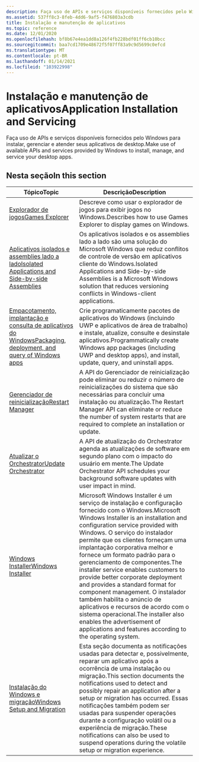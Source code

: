 ```yaml
---
description: Faça uso de APIs e serviços disponíveis fornecidos pelo Windows para instalar, gerenciar e atender seus aplicativos de desktop.
ms.assetid: 537ff8c3-8feb-4dd6-9af5-f476803a3cdb
title: Instalação e manutenção de aplicativos
ms.topic: reference
ms.date: 12/01/2020
ms.openlocfilehash: bf8b67e4ea1dd8a126f4fb228bdf01ff6cb10bcc
ms.sourcegitcommit: baa7cd1709e48672f5f07ff83a9c9d5699c0efcd
ms.translationtype: MT
ms.contentlocale: pt-BR
ms.lasthandoff: 01/14/2021
ms.locfileid: "103922998"
---
```

# <a name="application-installation-and-servicing"></a><span data-ttu-id="30791-103">Instalação e manutenção de aplicativos</span><span class="sxs-lookup"><span data-stu-id="30791-103">Application Installation and Servicing</span></span>

<span data-ttu-id="30791-104">Faça uso de APIs e serviços disponíveis fornecidos pelo Windows para instalar, gerenciar e atender seus aplicativos de desktop.</span><span class="sxs-lookup"><span data-stu-id="30791-104">Make use of available APIs and services provided by Windows to install, manage, and service your desktop apps.</span></span>

## <a name="in-this-section"></a><span data-ttu-id="30791-105">Nesta seção</span><span class="sxs-lookup"><span data-stu-id="30791-105">In this section</span></span>



| <span data-ttu-id="30791-106">Tópico</span><span class="sxs-lookup"><span data-stu-id="30791-106">Topic</span></span> | <span data-ttu-id="30791-107">Descrição</span><span class="sxs-lookup"><span data-stu-id="30791-107">Description</span></span> |
| --- | --- |
| <span data-ttu-id="30791-108">[Explorador de jogos](/previous-versions/windows/desktop/legacy/hh437965(v=vs.85))</span><span class="sxs-lookup"><span data-stu-id="30791-108">[Games Explorer](/previous-versions/windows/desktop/legacy/hh437965(v=vs.85))</span></span> | <span data-ttu-id="30791-109">Descreve como usar o explorador de jogos para exibir jogos no Windows.</span><span class="sxs-lookup"><span data-stu-id="30791-109">Describes how to use Games Explorer to display games on Windows.</span></span> |
| [<span data-ttu-id="30791-110">Aplicativos isolados e assemblies lado a lado</span><span class="sxs-lookup"><span data-stu-id="30791-110">Isolated Applications and Side-by-side Assemblies</span></span>](/windows/desktop/SbsCs/isolated-applications-and-side-by-side-assemblies-portal) | <span data-ttu-id="30791-111">Os aplicativos isolados e os assemblies lado a lado são uma solução do Microsoft Windows que reduz conflitos de controle de versão em aplicativos cliente do Windows.</span><span class="sxs-lookup"><span data-stu-id="30791-111">Isolated Applications and Side-by-side Assemblies is a Microsoft Windows solution that reduces versioning conflicts in Windows-client applications.</span></span> |
| [<span data-ttu-id="30791-112">Empacotamento, implantação e consulta de aplicativos do Windows</span><span class="sxs-lookup"><span data-stu-id="30791-112">Packaging, deployment, and query of Windows apps</span></span>](/windows/desktop/appxpkg/appx-portal) | <span data-ttu-id="30791-113">Crie programaticamente pacotes de aplicativos do Windows (incluindo UWP e aplicativos de área de trabalho) e instale, atualize, consulte e desinstale aplicativos.</span><span class="sxs-lookup"><span data-stu-id="30791-113">Programmatically create Windows app packages (including UWP and desktop apps), and install, update, query, and uninstall apps.</span></span> |
| [<span data-ttu-id="30791-114">Gerenciador de reinicialização</span><span class="sxs-lookup"><span data-stu-id="30791-114">Restart Manager</span></span>](/windows/desktop/RstMgr/restart-manager-portal) | <span data-ttu-id="30791-115">A API do Gerenciador de reinicialização pode eliminar ou reduzir o número de reinicializações do sistema que são necessárias para concluir uma instalação ou atualização.</span><span class="sxs-lookup"><span data-stu-id="30791-115">The Restart Manager API can eliminate or reduce the number of system restarts that are required to complete an installation or update.</span></span> |
| [<span data-ttu-id="30791-116">Atualizar o Orchestrator</span><span class="sxs-lookup"><span data-stu-id="30791-116">Update Orchestrator</span></span>](./updateorchestrator/index.md) | <span data-ttu-id="30791-117">A API de atualização do Orchestrator agenda as atualizações de software em segundo plano com o impacto do usuário em mente.</span><span class="sxs-lookup"><span data-stu-id="30791-117">The Update Orchestrator API schedules your background software updates with user impact in mind.</span></span> | 
| [<span data-ttu-id="30791-118">Windows Installer</span><span class="sxs-lookup"><span data-stu-id="30791-118">Windows Installer</span></span>](/windows/desktop/Msi/windows-installer-portal) | <span data-ttu-id="30791-119">Microsoft Windows Installer é um serviço de instalação e configuração fornecido com o Windows.</span><span class="sxs-lookup"><span data-stu-id="30791-119">Microsoft Windows Installer is an installation and configuration service provided with Windows.</span></span> <span data-ttu-id="30791-120">O serviço do instalador permite que os clientes forneçam uma implantação corporativa melhor e fornece um formato padrão para o gerenciamento de componentes.</span><span class="sxs-lookup"><span data-stu-id="30791-120">The installer service enables customers to provide better corporate deployment and provides a standard format for component management.</span></span> <span data-ttu-id="30791-121">O instalador também habilita o anúncio de aplicativos e recursos de acordo com o sistema operacional.</span><span class="sxs-lookup"><span data-stu-id="30791-121">The installer also enables the advertisement of applications and features according to the operating system.</span></span> |
| [<span data-ttu-id="30791-122">Instalação do Windows e migração</span><span class="sxs-lookup"><span data-stu-id="30791-122">Windows Setup and Migration</span></span>](/previous-versions/windows/desktop/wnf/windows-setup-and-migration-portal) | <span data-ttu-id="30791-123">Esta seção documenta as notificações usadas para detectar e, possivelmente, reparar um aplicativo após a ocorrência de uma instalação ou migração.</span><span class="sxs-lookup"><span data-stu-id="30791-123">This section documents the notifications used to detect and possibly repair an application after a setup or migration has occurred.</span></span> <span data-ttu-id="30791-124">Essas notificações também podem ser usadas para suspender operações durante a configuração volátil ou a experiência de migração.</span><span class="sxs-lookup"><span data-stu-id="30791-124">These notifications can also be used to suspend operations during the volatile setup or migration experience.</span></span> |



 

 

